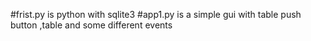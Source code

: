 
#frist.py
 is python with sqlite3
#app1.py
 is a simple gui with table push button ,table and some different events